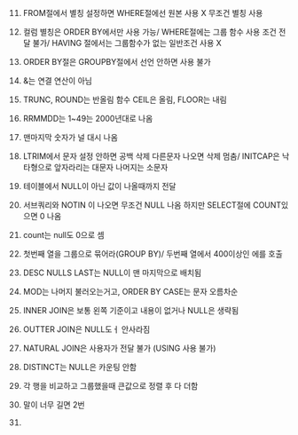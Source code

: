 11. FROM절에서 별칭 설정하면 WHERE절에선 원본 사용 X 무조건 별칭 사용

12. 컬럼 별칭은 ORDER BY에서만 사용 가능/ WHERE절에는 그룹 함수 사용 조건 전달 불가/ HAVING 절에서는 그룹함수가 없는 일반조건 사용 X

13. ORDER BY절은 GROUPBY절에서 선언 안하면 사용 불가

14. &는 연결 연산이 아님

15. TRUNC, ROUND는 반올림 함수 CEIL은 올림, FLOOR는 내림

16. RRMMDD는 1~49는 2000년대로 나옴

17. 맨마지막 숫자가 널 대시 나옴

18. LTRIM에서 문자 설정 안하면 공백 삭제 다른문자 나오면 삭제 멈춤/ INITCAP은 낙타형으로 앞자라리는 대문자 나머지는 소문자

19. 테이블에서 NULL이 아닌 값이 나올때까지 전달

20. 서브쿼리와 NOTIN 이 나오면 무조건 NULL 나옴 하지만 SELECT절에 COUNT있으면 0 나옴

21. count는 null도 0으로 셈

22. 첫번째 열을 그룹으로 묶어라(GROUP BY)/ 두번째 열에서 400이상인 에를 호출

23. DESC NULLS LAST는 NULL이 맨 마지막으로 배치됨

24. MOD는 나머지 불러오는거고, ORDER BY CASE는 문자 오름차순

25. INNER JOIN은 보통 왼쪽 기준이고 내용이 없거나 NULL은 생략됨

26. OUTTER JOIN은 NULL도ㅓ 안사라짐

27. NATURAL JOIN은 사용자가 전달 불가 (USING 사용 불가)

28. DISTINCT는 NULL은 카운팅 안함

29. 각 행을 비교하고 그룹했을때 큰값으로 정렬 후 다 더함

30. 말이 너무 길면 2번

31. 